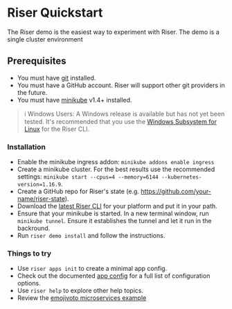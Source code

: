 # Riser Quickstart

The Riser demo is the easiest way to experiment with Riser. The demo is a single cluster environment

## Prerequisites

- You must have [git](https://git-scm.com/downloads) installed.
- You must have a GitHub account. Riser will support other git providers in the future.
- You must have [minikube](https://github.com/kubernetes/minikube) v1.4+ installed.

> :information_source: Windows Users: A Windows release is available but has not yet been tested. It's recommended that you use the [Windows Subsystem for Linux](https://docs.microsoft.com/en-us/windows/wsl/faq) for the Riser CLI.

### Installation

- Enable the minikube ingress addon: `minikube addons enable ingress`
- Create a minikube cluster. For the best results use the recommended settings: `minikube start --cpus=4 --memory=6144 --kubernetes-version=1.16.9`.
- Create a GitHub repo for Riser's state (e.g. https://github.com/your-name/riser-state).
- Download the [latest Riser CLI](https://github.com/riser-platform/riser/releases/) for your platform and put it in your path.
- Ensure that your minikube is started. In a new terminal window, run `minikube tunnel`. Ensure it establishes the tunnel and let it run in the backround.
- Run `riser demo install` and follow the instructions.

### Things to try

- Use `riser apps init` to create a minimal app config.
- Check out the documented [app config](examples/app.yaml) for a full list of configuration options.
- Use `riser help` to explore other help topics.
- Review the [emojivoto microservices example](examples/emojivoto) 



